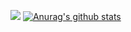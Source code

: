 ![](highway_name.gif)
[![Anurag's github stats](https://github-readme-stats.vercel.app/api?username=ElcovRijswijk&count_private=true&show_icons=true&theme=synthwave)](https://github.com/anuraghazra/github-readme-stats)
